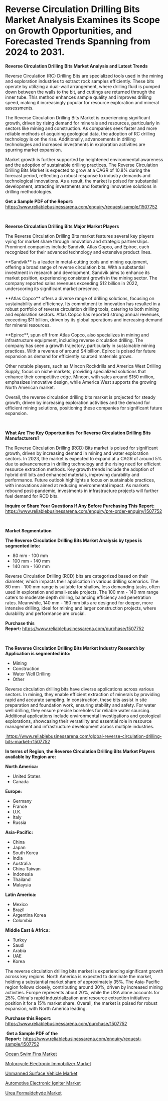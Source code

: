 <p><h1>Reverse Circulation Drilling Bits Market Analysis Examines its Scope on Growth Opportunities, and Forecasted Trends Spanning from 2024 to 2031.</h1></p><p><strong>Reverse Circulation Drilling Bits Market Analysis and Latest Trends</strong></p>
<p><p>Reverse Circulation (RC) Drilling Bits are specialized tools used in the mining and exploration industries to extract rock samples efficiently. These bits operate by utilizing a dual-wall arrangement, where drilling fluid is pumped down between the walls to the bit, and cuttings are returned through the inner tube. This method enhances sample quality and improves drilling speed, making it increasingly popular for resource exploration and mineral assessments.</p><p>The Reverse Circulation Drilling Bits Market is experiencing significant growth, driven by rising demand for minerals and resources, particularly in sectors like mining and construction. As companies seek faster and more reliable methods of acquiring geological data, the adoption of RC drilling technology is on the rise. Additionally, advancements in drilling technologies and increased investments in exploration activities are spurring market expansion.</p><p>Market growth is further supported by heightened environmental awareness and the adoption of sustainable drilling practices. The Reverse Circulation Drilling Bits Market is expected to grow at a CAGR of 10.8% during the forecast period, reflecting a robust response to industry demands and technological innovations. As a result, the market is poised for substantial development, attracting investments and fostering innovative solutions in drilling methodologies.</p></p>
<p><strong>Get a Sample PDF of the Report:&nbsp;</strong> <a href="https://www.reliablebusinessarena.com/enquiry/request-sample/1507752">https://www.reliablebusinessarena.com/enquiry/request-sample/1507752</a></p>
<p>&nbsp;</p>
<p><strong>Reverse Circulation Drilling Bits Major Market Players</strong></p>
<p><p>The Reverse Circulation Drilling Bits market features several key players vying for market share through innovation and strategic partnerships. Prominent companies include Sandvik, Atlas Copco, and Epiroc, each recognized for their advanced technology and extensive product lines.</p><p>**Sandvik** is a leader in metal-cutting tools and mining equipment, offering a broad range of reverse circulation bits. With a substantial investment in research and development, Sandvik aims to enhance its market position, experiencing consistent growth in the mining sector. The company reported sales revenues exceeding $12 billion in 2022, underscoring its significant market presence.</p><p>**Atlas Copco** offers a diverse range of drilling solutions, focusing on sustainability and efficiency. Its commitment to innovation has resulted in a robust portfolio of reverse circulation drilling tools, catering to both mining and exploration sectors. Atlas Copco has reported strong annual revenues, exceeding $11 billion, driven by its global operations and increasing demand for mineral resources.</p><p>**Epiroc**, spun off from Atlas Copco, also specializes in mining and infrastructure equipment, including reverse circulation drilling. The company has seen a growth trajectory, particularly in sustainable mining practices. With a revenue of around $4 billion, Epiroc is poised for future expansion as demand for efficiently sourced materials grows.</p><p>Other notable players, such as Mincon Rockdrills and America West Drilling Supply, focus on niche markets, providing specialized solutions that enhance their competitive edge. Mincon, with sales around $150 million, emphasizes innovative design, while America West supports the growing North American market.</p><p>Overall, the reverse circulation drilling bits market is projected for steady growth, driven by increasing exploration activities and the demand for efficient mining solutions, positioning these companies for significant future expansion.</p></p>
<p>&nbsp;</p>
<p><strong>What Are The Key Opportunities For Reverse Circulation Drilling Bits Manufacturers?</strong></p>
<p><p>The Reverse Circulation Drilling (RCD) Bits market is poised for significant growth, driven by increasing demand in mining and water exploration sectors. In 2023, the market is expected to expand at a CAGR of around 5% due to advancements in drilling technology and the rising need for efficient resource extraction methods. Key growth trends include the adoption of hybrid drill bits and enhanced materials, improving durability and performance. Future outlook highlights a focus on sustainable practices, with innovations aimed at reducing environmental impact. As markets rebound post-pandemic, investments in infrastructure projects will further fuel demand for RCD bits.</p></p>
<p><strong>Inquire or Share Your Questions If Any Before Purchasing This Report:</strong> <a href="https://www.reliablebusinessarena.com/enquiry/pre-order-enquiry/1507752">https://www.reliablebusinessarena.com/enquiry/pre-order-enquiry/1507752</a></p>
<p>&nbsp;</p>
<p><strong>Market Segmentation</strong></p>
<p><strong>The Reverse Circulation Drilling Bits Market Analysis by types is segmented into:</strong></p>
<p><ul><li>80 mm - 100 mm</li><li>100 mm - 140 mm</li><li>140 mm - 160 mm</li></ul></p>
<p><p>Reverse Circulation Drilling (RCD) bits are categorized based on their diameter, which impacts their application in various drilling scenarios. The 80 mm - 100 mm range is suitable for shallow, less demanding tasks, often used in exploration and small-scale projects. The 100 mm - 140 mm range caters to moderate depth drilling, balancing efficiency and penetration rates. Meanwhile, 140 mm - 160 mm bits are designed for deeper, more intensive drilling, ideal for mining and larger construction projects, where durability and performance are crucial.</p></p>
<p><strong>Purchase this Report:&nbsp;</strong><a href="https://www.reliablebusinessarena.com/purchase/1507752">https://www.reliablebusinessarena.com/purchase/1507752</a></p>
<p>&nbsp;</p>
<p><strong>The Reverse Circulation Drilling Bits Market Industry Research by Application is segmented into:</strong></p>
<p><ul><li>Mining</li><li>Construction</li><li>Water Well Drilling</li><li>Other</li></ul></p>
<p><p>Reverse circulation drilling bits have diverse applications across various sectors. In mining, they enable efficient extraction of minerals by providing rapid and accurate sampling. In construction, these bits assist in site preparation and foundation work, ensuring stability and safety. For water well drilling, they ensure precise boreholes for reliable water sourcing. Additional applications include environmental investigations and geological explorations, showcasing their versatility and essential role in resource management and infrastructure development across multiple industries.</p></p>
<p><a href="https://www.reliablebusinessarena.com/global-reverse-circulation-drilling-bits-market-r1507752">&nbsp;https://www.reliablebusinessarena.com/global-reverse-circulation-drilling-bits-market-r1507752</a></p>
<p><strong>In terms of Region, the Reverse Circulation Drilling Bits Market Players available by Region are:</strong></p>
<p>
    <p> <strong> North America: </strong>
        <ul>
            <li>United States</li>
            <li>Canada</li>
        </ul>
        </p> 
    <p> <strong> Europe: </strong>
        <ul>
            <li>Germany</li>
            <li>France</li>
            <li>U.K.</li>
            <li>Italy</li>
            <li>Russia</li>
        </ul>
        </p> 
    <p> <strong> Asia-Pacific: </strong>
        <ul>
            <li>China</li>
            <li>Japan</li>
            <li>South Korea</li>
            <li>India</li>
            <li>Australia</li>
            <li>China Taiwan</li>
            <li>Indonesia</li>
            <li>Thailand</li>
            <li>Malaysia</li>
        </ul>
        </p> 
    <p> <strong> Latin America: </strong>
        <ul>
            <li>Mexico</li>
            <li>Brazil</li>
            <li>Argentina Korea</li>
            <li>Colombia</li>
        </ul>
        </p> 
    <p> <strong> Middle East & Africa: </strong>
        <ul>
            <li>Turkey</li>
            <li>Saudi</li>
            <li>Arabia</li>
            <li>UAE</li>
            <li>Korea</li>
        </ul>
    </p>
    </p>
<p><p>The reverse circulation drilling bits market is experiencing significant growth across key regions. North America is expected to dominate the market, holding a substantial market share of approximately 35%. The Asia-Pacific region follows closely, contributing around 30%, driven by increased mining activities. Europe represents about 20%, while the USA alone accounts for 25%. China's rapid industrialization and resource extraction initiatives position it for a 15% market share. Overall, the market is poised for robust expansion, with North America leading.</p></p>
<p><strong>Purchase this Report: </strong><a href="https://www.reliablebusinessarena.com/purchase/1507752">https://www.reliablebusinessarena.com/purchase/1507752</a></p>
<p>&nbsp;<strong>Get a Sample PDF of the Report:&nbsp;&nbsp;</strong><a href="https://www.reliablebusinessarena.com/enquiry/request-sample/1507752">https://www.reliablebusinessarena.com/enquiry/request-sample/1507752</a></p>
<p><strong></strong></p>
<p><p><a href="https://issuu.com/reportprime-2/docs/ocean-swim-fins-market-size-2030.pp_17635ca538279c">Ocean Swim Fins Market</a></p><p><a href="https://medium.com/@cherrineshort487/motorcycle-electronic-immobilizer-market-size-share-growth-and-market-analysis-by-type-by-1c6f02fb3dc6?postPublishedType=repub">Motorcycle Electronic Immobilizer Market</a></p><p><a href="https://www.linkedin.com/pulse/unmanned-surface-vehicle-market-emerging-trends-future-prospects-hn5ee?trackingId=n97uzc4XSj%2BNEp%2Fq5I1XhA%3D%3D">Unmanned Surface Vehicle Market</a></p><p><a href="https://medium.com/@cherrineshort487/a-comprehensive-look-at-product-type-contact-controlled-ignition-system-breakless-ignition-ab13245096eb?postPublishedType=repub">Automotive Electronic Igniter Market</a></p><p><a href="https://www.linkedin.com/pulse/market-trends-global-urea-formaldehyde-forecast-analysis-v4hde?trackingId=nIgCUrhlSHWZFJC2qBfrVA%3D%3D">Urea Formaldehyde Market</a></p></p>